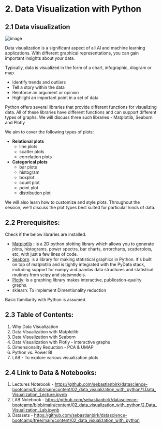 # 2. Data Visualization with Python

## 2.1 Data visualization

![image](https://user-images.githubusercontent.com/37260563/180991902-1a63f8d6-06ec-477d-a918-e8092787df9c.png)

Data visualization is a significant aspect of all AI and machine learning applications. With different graphical representations, you can gain important insights about your data. 

Typically, data is visualized in the form of a chart, infographic, diagram or map.

- Identify trends and outliers
- Tell a story within the data
- Reinforce an argument or opinion
- Highlight an important point in a set of data

Python offers several libraries that provide different functions for visualizing data. All of these libraries have different functions and can support different types of graphs. We will discuss three such libraries - Matplotlib, Seaborn and Plotly

We aim to cover the following types of plots:

- **Relational plots**
  - line plots
  - scatter plots
  - correlation plots
- **Categorical plots**
  - bar plots
  - histogram
  - boxplot
  - count plot
  - point plot
  - distribution plot

We will also learn how to customize and style plots. Throughout the session, we'll discuss the plot types best suited for particular kinds of data.

## 2.2 Prerequisites:
Check if the below libraries are installed.
  - [Matplotlib](https://matplotlib.org/) : is a 2D python plotting library which allows you to generate plots, histograms, power spectra, bar charts, errorcharts, scatterplots, etc, with just a few lines of code.
  - [Seaborn](https://seaborn.pydata.org/): is a library for making statistical graphics in Python. It's built on top of matplotlib and is tightly integrated with the PyData stack, including support for numpy and pandas data structures and statistical routines from scipy and statsmodels.
  - [Plotly](https://plotly.com/python/): is a graphing library makes interactive, publication-quality graphs.    
  - sklearn: To implement Dimentionality reduction
 
Basic familiarity with Python is assumed.
      
 ## 2.3 Table of Contents:
1. Why Data Visualization
2. Data Visualization with Matplotlib
3. Data Visualization with Seaborn
4. Data Visualization with Plotly - interactive graphs
5. Dimensionality Reduction - PCA & UMAP
6. Python vs. Power BI
7. LAB - To explore various visualization plots 

## 2.4 Link to Data & Notebooks:
  1. Lectures Notebook - https://github.com/sebastianbirk/datascience-bootcamp/blob/main/content/02_data_visualization_with_python/1.Data_Visualization_Lecture.ipynb
  2. LAB Notebook - https://github.com/sebastianbirk/datascience-bootcamp/blob/main/content/02_data_visualization_with_python/2.Data_Visualization_Lab.ipynb
  3. Datasets - https://github.com/sebastianbirk/datascience-bootcamp/tree/main/content/02_data_visualization_with_python

